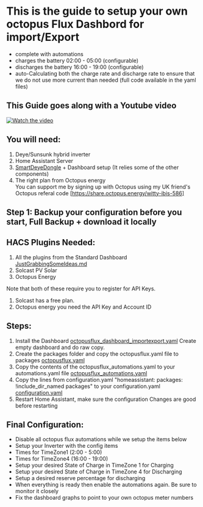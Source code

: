 This is the guide to setup your own octopus Flux Dashbord for import/Export
=============================================================================
- complete with automations
- charges the battery 02:00 - 05:00  (configurable)
- discharges the battery 16:00 - 19:00 (configurable)
- auto-Calculating both the charge rate and discharge rate to ensure that we do not use more current than needed (full code available in the yaml files)

## This Guide goes along with a Youtube video
[![Watch the video](https://img.youtube.com/vi/IktkBl3inTA/0.jpg)](https://www.youtube.com/watch?v=IktkBl3inTA)

## You will need:
1. Deye/Sunsunk hybrid inverter
2. Home Assistant Server
3. [SmartDeyeDongle](./SmartDeyeDongle.md) + Dashboard setup (It relies some of the other components)
4. The right plan from Octopus energy  
You can support me by signing up with Octopus using my UK friend's Octopus referal code
[https://share.octopus.energy/witty-ibis-586]

## Step 1: Backup your configuration before you start, Full Backup + download it locally

## HACS Plugins Needed:
1. All the plugins from the Standard Dashboard [JustGrabbingSomeIdeas.md](./JustGrabbingSomeIdeas.md)
2. Solcast PV Solar
3. Octopus Energy

Note that both of these require you to register for API Keys.
1. Solcast has a free plan.
2. Octopus energy you need the API Key and Account ID

## Steps:
1. Install the Dashboard [octopusflux_dashboard_importexport.yaml](./packages/octopusflux_dashboard_importexport.yaml) Create empty dashboard and do raw copy.
2. Create the packages folder and copy the octopusflux.yaml file to packages [octopusflux.yaml](./packages/octopusflux.yaml)
3. Copy the contents of the octopusflux_automations.yaml to your automations.yaml file [octopusflux_automations.yaml](./packages/octopusflux_automations.yaml)
4. Copy the lines from configuration.yaml "homeassistant: packages: !include_dir_named packages" to your configuration.yaml
[configuration.yaml](./configuration.yaml)
5. Restart Home Assistant, make sure the configuration Changes are good before restarting

## Final Configuration:
- Disable all octopus flux automations while we setup the items below
- Setup your Inverter with the config items
- Times for TimeZone1 (2:00 - 5:00)
- Times for TimeZone4 (16:00 - 19:00)
- Setup your desired State of Charge in TimeZone 1 for Charging
- Setup your desired State of Charge in TimeZone 4 for Discharging
- Setup a desired reserve percentage for discharging
- When everything is ready then enable the automations again. Be sure to monitor it closely
- Fix the dashboard graphs to point to your own octopus meter numbers
